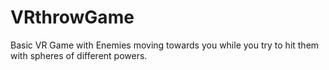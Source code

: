 # VRthrowGame
Basic VR Game with Enemies moving towards you while you try to hit them with spheres of different powers.
